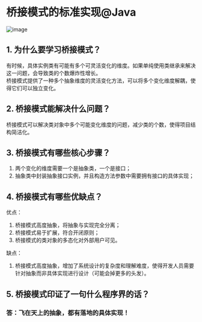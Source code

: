 # 桥接模式的标准实现@Java
![image](https://user-images.githubusercontent.com/64548919/131213180-dc451077-6abd-4e0c-94bb-ef8c249d6572.png)
## 1. 为什么要学习桥接模式？
有时候，具体实例类有可能有多个可灵活变化的维度。如果单纯使用类继承来解决这一问题，会导致类的个数爆炸性增长。      
桥接模式提供了一种多个抽象维度的灵活变化方法，可以将多个变化维度解耦，使得它们可以独立变化。     
## 2. 桥接模式能解决什么问题？
桥接模式可以解决类对象中多个可能变化维度的问题，减少类的个数，使得项目结构简洁化。
## 3. 桥接模式有哪些核心步骤？
1. 两个变化的维度需要一个是抽象类，一个是接口；     
2. 抽象类中封装抽象接口实例，并且构造方法参数中需要拥有接口的具体实现；     

## 4. 桥接模式有哪些优缺点？
优点：     
1. 桥接模式高度抽象，将抽象与实现完全分离；     
2. 桥接模式易于扩展，符合开闭原则；     
3. 桥接模式的类对象的多态化对外部用户可见。     

缺点：      
1. 桥接模式高度抽象，增加了系统设计的复杂度和理解难度，使得开发人员需要针对抽象而非具体实现进行设计（可能会掉更多的头发）。     

## 5. 桥接模式印证了一句什么程序界的话？
### 答：飞在天上的抽象，都有落地的具体实现！
